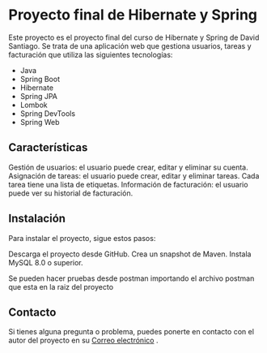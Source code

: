 # Proyecto final de Hibernate y Spring

Este proyecto es el proyecto final del curso de Hibernate y Spring de David Santiago. Se trata de una aplicación web que gestiona usuarios, tareas y facturación que utiliza las siguientes tecnologías:

* Java
* Spring Boot
* Hibernate
* Spring JPA
* Lombok
* Spring DevTools
* Spring Web

## Características
Gestión de usuarios: el usuario puede crear, editar y eliminar su cuenta.
Asignación de tareas: el usuario puede crear, editar y eliminar tareas. Cada tarea tiene una lista de etiquetas.
Información de facturación: el usuario puede ver su historial de facturación.

## Instalación

Para instalar el proyecto, sigue estos pasos:

Descarga el proyecto desde GitHub.
Crea un snapshot de Maven.
Instala MySQL 8.0 o superior.

Se pueden hacer pruebas desde postman importando el archivo postman que esta en la raiz del proyecto

## Contacto

Si tienes alguna pregunta o problema, puedes ponerte en contacto con el autor del proyecto en
su [Correo electrónico](mailto:davidsantiago434@gmail.com) .

